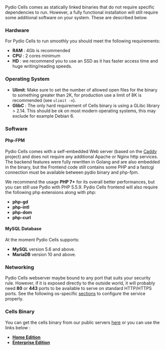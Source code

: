 Pydio Cells comes as statically linked binaries that do not require specific dependencies to run. However, a fully functional installation will still require some additional software on your system. These are described below.

### Hardware

For Pydio Cells to run smoothly you should meet the following requirements:

* **RAM** : 4Gb is recommended
* **CPU** : 2 cores minimum
* **HD**  : we recommend you to use an SSD as it has faster access time and huge writing/reading speeds.

### Operating System

* **Ulimit**: Make sure to set the number of allowed open files for the binary to something greater than 2K, for production use a limit of 8K is recommended (see `ulimit -n`).
* **GlibC** : The only hard requirement of Cells binary is using a GLibc library > 2.14. This should be ok on most modern operating systems, this may exclude for example Debian 6.

### Software

#### Php-FPM

Pydio Cells comes with a self-embedded Web server (based on the [Caddy](https://caddyserver.com/docs) project) and does not require any additional Apache or Nginx http services. The backend features were fully rewritten in Golang and are also embedded in the binary, but the Frontend code still contains some PHP and a fastcgi connection must be available between pydio binary and php-fpm.

We recommend the usage **PHP 7+** for its overall better performances, but you can still use Pydio with PHP 5.5.9. Pydio Cells frontend will also require the following php extensions along with php:

* **php-gd**
* **php-intl**
* **php-dom**
* **php-curl**

#### MySQL Database

At the moment Pydio Cells supports:

* **MySQL** version 5.6 and above.
* **MariaDB** version 10 and above.

### Networking

Pydio Cells webserver maybe bound to any port that suits your security rule. However, if it is exposed directly to the outside world, it will probably need **80** or **443** ports to be available to serve on standard HTTP/HTTPS ports. See the following os-specific 
[sections](/en/docs/cells/v1/os-specific-guides) to configure the service properly.

### Cells Binary

You can get the cells binary from our public servers [here](https://download.pydio.com/pub/)
or you can use the links below :

* **[Home Edition](https://download.pydio.com/pub/cells/release/0.9.1/linux-amd64/cells)**
* **[Enterprise Edition](https://download.pydio.com/pub/cells-enterprise/release/0.9.1/linux-amd64/cells-enterprise)**
